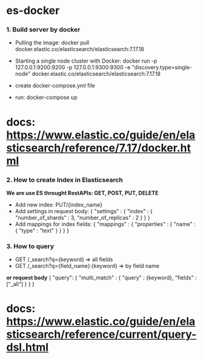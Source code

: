# es-docker

### 1. Build server by docker

-   Pulling the image: docker pull docker.elastic.co/elasticsearch/elasticsearch:7.17.18

-   Starting a single node cluster with Docker: docker run -p 127.0.0.1:9200:9200 -p 127.0.0.1:9300:9300 -e "discovery.type=single-node" docker.elastic.co/elasticsearch/elasticsearch:7.17.18

-   create docker-compose.yml file

-   run: docker-compose up

# docs: https://www.elastic.co/guide/en/elasticsearch/reference/7.17/docker.html

### 2. How to create Index in Elasticsearch

**We are use ES throught RestAPIs: GET, POST, PUT, DELETE**

-   Add new index: PUT/{index_name}
-   Add settings in request body: {
    "settings" : {
    "index" : {
    "number_of_shards" : 3,
    "number_of_replicas" : 2
    }
    }
    }
-   Add mappings for index fields: {
    "mappings" : {
    "properties" : {
    "name" : { "type" : "text" }
    }
    }
    }

### 3. How to query

-   GET /\_search?q={keyword} => all fields
-   GET /\_search?q={field_name}:{keyword} => by field name

**or request body**
{
"query": {
"multi_match" : {
"query" : {keyword},
"fields" : ["_all"]
}
}
}

# docs: https://www.elastic.co/guide/en/elasticsearch/reference/current/query-dsl.html
